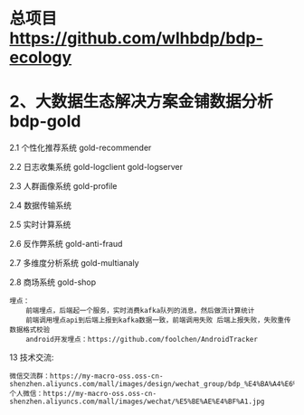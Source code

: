# 总项目 https://github.com/wlhbdp/bdp-ecology
# 2、大数据生态解决方案金铺数据分析 bdp-gold

2.1 个性化推荐系统 gold-recommender

2.2 日志收集系统 gold-logclient gold-logserver

2.3 人群画像系统 gold-profile

2.4 数据传输系统

2.5 实时计算系统

2.6 反作弊系统 gold-anti-fraud

2.7 多维度分析系统 gold-multianaly

2.8 商场系统 gold-shop

    埋点：
        前端埋点，后端起一个服务，实时消费kafka队列的消息，然后做流计算统计
        前端调用埋点api到后端上报到kafka数据一致，前端调用失败 后端上报失败，失败重传 数据格式校验
        android开发埋点：https://github.com/foolchen/AndroidTracker
       
        
13 技术交流:
    
    微信交流群：https://my-macro-oss.oss-cn-shenzhen.aliyuncs.com/mall/images/design/wechat_group/bdp_%E4%BA%A4%E6%B5%81%E7%BE%A4.jpg
    个人微信：https://my-macro-oss.oss-cn-shenzhen.aliyuncs.com/mall/images/wechat/%E5%BE%AE%E4%BF%A1.jpg